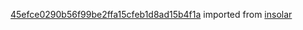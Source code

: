 [45efce0290b56f99be2ffa15cfeb1d8ad15b4f1a](https://github.com/insolar/insolar/commit/45efce0290b56f99be2ffa15cfeb1d8ad15b4f1a) imported from [insolar](https://github.com/insolar/insolar)
